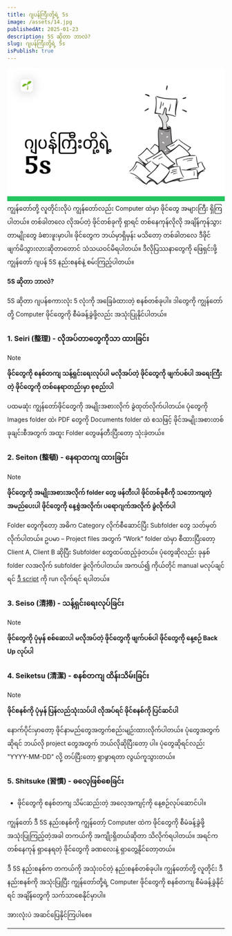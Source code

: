```yaml
---
title: ဂျပန်ကြီးတို့ရဲ့ 5s
image: /assets/14.jpg
publishedAt: 2025-01-23
description: 5S ဆိုတာ ဘာလဲ?
slug: ဂျပန်ကြီးတို့ရဲ့ 5s
isPublish: true
---
```

![](../../../public/assets/14.jpg)
ကျွန်တော်တို့ လူတိုင်းလိုပဲ ကျွန်တော်လည်း Computer ထဲမှာ ဖိုင်တွေ အများကြီး ရှိကြပါတယ်။ တစ်ခါတလေ လိုအပ်တဲ့ ဖိုင်တစ်ခုကို ရှာရင် တစ်နေကုန်လိုလို အချိန်ကုန်သွားတာမျိုးတွေ ခံစားဖူးမှာပါ။ ဖိုင်တွေက ဘယ်မှာရှိမှန်း မသိတော့ တစ်ခါတလေ ဒီဖိုင် ဖျက်မိသွားလားဆိုတာတောင် သံသယဝင်မိရပါတယ်။ ဒီလိုပြဿနာတွေကို ဖြေရှင်းဖို့ ကျွန်တော် ဂျပန် 5S နည်းစနစ်နဲ့ စမ်းကြည့်ပါတယ်။

**5S ဆိုတာ ဘာလဲ?**

5S ဆိုတာ ဂျပန်စကားလုံး 5 လုံးကို အခြေခံထားတဲ့ စနစ်တစ်ခုပါ။ ဒါတွေကို ကျွန်တော်တို့ Computer ဖိုင်တွေကို စီမံခန့်ခွဲဖို့လည်း အသုံးပြုနိုင်ပါတယ်။

### 1. Seiri (整理) - လိုအပ်တာတွေကိုသာ ထားခြင်း

> [!NOTE]
>  **ဖိုင်တွေကို စနစ်တကျ သန့်ရှင်းရေးလုပ်ပါ**
>  **မလိုအပ်တဲ့ ဖိုင်တွေကို ဖျက်ပစ်ပါ**
>  **အရေးကြီးတဲ့ ဖိုင်တွေကို တစ်နေရာတည်းမှာ စုစည်းပါ**

ပထမဆုံး ကျွန်တော်ဖိုင်တွေကို အမျိုးအစားလိုက် ခွဲထုတ်လိုက်ပါတယ်။ ပုံတွေကို Images folder ထဲ၊ PDF တွေကို Documents folder ထဲ စသဖြင့် ဖိုင်အမျိုးအစားတစ်ခုချင်းစီအတွက် အထူး Folder တွေဖန်တီးပြီးတော့ သုံးခဲ့တယ်။

### 2. Seiton (整頓) - နေရာတကျ ထားခြင်း

> [!NOTE]
> **ဖိုင်တွေကို အမျိုးအစားအလိုက် folder တွေ ဖန်တီးပါ** 
> **ဖိုင်တစ်ခုစီကို သဘောကျတဲ့ အမည်ပေးပါ**
> **ဖိုင်တွေကို နေ့စွဲအလိုက်၊ ပရောဂျက်အလိုက် ခွဲလိုက်ပါ**

Folder တွေကိုတော့ အဓိက Category လိုက်စီဆောင်ပြီး Subfolder တွေ သတ်မှတ်လိုက်ပါတယ်။ ဥပမာ – Project files အတွက် “Work” folder ထဲမှာ စီထားပြီးတော့ Client A, Client B ဆိုပြီး Subfolder တွေထပ်ထည့်ခဲ့တယ်။ ပုံတွေဆိုလည်း ခုနှစ် folder လအလိုက် subfolder ခွဲလိုက်ပါတယ်။ အကယ်၍ ကိုယ်တိုင် manual မလုပ်ချင်ရင် [ဒီ script](https://shinkhantmaung.pages.dev/writings/Organizing%20Files%20by%20Year%20and%20Month%20with%20a%20Simple%20Bash%20Script/) ကို run လိုက်ရင် ရပါတယ်။

### 3. Seiso (清掃) - သန့်ရှင်းရေးလုပ်ခြင်း

> [!NOTE]
> **ဖိုင်တွေကို ပုံမှန် စစ်ဆေးပါ**
> **မလိုအပ်တဲ့ ဖိုင်တွေကို ဖျက်ပစ်ပါ** 
> **ဖိုင်တွေကို နေ့စဉ် Back Up လုပ်ပါ**

### 4. Seiketsu (清潔) - စနစ်တကျ ထိန်းသိမ်းခြင်း

> [!NOTE]
> **ဖိုင်စနစ်ကို ပုံမှန် ပြန်လည်သုံးသပ်ပါ**
> **လိုအပ်ရင် ဖိုင်စနစ်ကို ပြင်ဆင်ပါ**

နောက်ပိုင်းမှာတော့ ဖိုင်နာမည်တွေအတွက်စည်းမျဉ်းထားလိုက်ပါတယ်။ ပုံတွေအတွက်ဆိုရင် ဘယ်လို project တွေအတွက် ဘယ်လိုဆိုပြီးတော့ ပါ။ ပုံတွေဆိုရင်လည်း "YYYY-MM-DD" လို့ တပ်ပြီးတော့ ရှာဖွာရတာ လွယ်ကူသွားတယ်။

### 5. Shitsuke (習慣) - ဓလေ့ဖြစ်စေခြင်း

- ဖိုင်တွေကို စနစ်တကျ သိမ်းဆည်းတဲ့ အလေ့အကျင့်ကို နေ့စဉ်လုပ်ဆောင်ပါ။


ကျွန်တော် ဒီ 5S နည်းစနစ်ကို ကျွန်တော့် Computer ထဲက ဖိုင်တွေကို စီမံခန့်ခွဲဖို့ အသုံးပြုကြည့်တဲ့အခါ တကယ်ကို အကျိုးရှိတယ်ဆိုတာ သိလိုက်ရပါတယ်။ အရင်က တစ်နေကုန် ရှာနေရတဲ့ ဖိုင်တွေကို ခဏလေးနဲ့ ရှာတွေ့နိုင်တော့တယ်။

ဒီ 5S နည်းစနစ်က တကယ်ကို အသုံးဝင်တဲ့ နည်းစနစ်တစ်ခုပါ။ ကျွန်တော်တို့ လူတိုင်း ဒီနည်းစနစ်ကို အသုံးပြုပြီး ကျွန်တော်တို့ရဲ့ Computer ဖိုင်တွေကို စနစ်တကျ စီမံခန့်ခွဲနိုင်ရင် အချိန်တွေကို သက်သာစေနိုင်မှာပါ။

အားလုံးပဲ အဆင်ပြေနိုင်ကြပါစေ။

---

